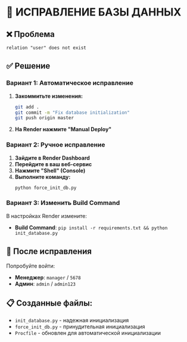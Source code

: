 # 🔧 ИСПРАВЛЕНИЕ БАЗЫ ДАННЫХ

## ❌ Проблема
```
relation "user" does not exist
```

## ✅ Решение

### Вариант 1: Автоматическое исправление
1. **Закоммитьте изменения:**
   ```bash
   git add .
   git commit -m "Fix database initialization"
   git push origin master
   ```

2. **На Render нажмите "Manual Deploy"**

### Вариант 2: Ручное исправление
1. **Зайдите в Render Dashboard**
2. **Перейдите в ваш веб-сервис**
3. **Нажмите "Shell" (Console)**
4. **Выполните команду:**
   ```bash
   python force_init_db.py
   ```

### Вариант 3: Изменить Build Command
В настройках Render измените:
- **Build Command**: `pip install -r requirements.txt && python init_database.py`

## 🎯 После исправления

Попробуйте войти:
- **Менеджер**: `manager` / `5678`
- **Админ**: `admin` / `admin123`

## 📋 Созданные файлы:
- `init_database.py` - надежная инициализация
- `force_init_db.py` - принудительная инициализация
- `Procfile` - обновлен для автоматической инициализации
